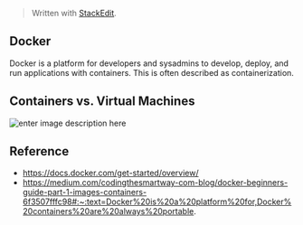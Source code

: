 > Written with [StackEdit](https://stackedit.io/).
## Docker 
Docker is a platform for developers and sysadmins to develop, deploy, and run applications with containers. This is often described as containerization. 

## Containers vs. Virtual Machines
![enter image description here](https://www.itgratis.com/wp-content/uploads/2018/03/docker.jpg)


## Reference 
- https://docs.docker.com/get-started/overview/
- https://medium.com/codingthesmartway-com-blog/docker-beginners-guide-part-1-images-containers-6f3507fffc98#:~:text=Docker%20is%20a%20platform%20for,Docker%20containers%20are%20always%20portable.
<!--stackedit_data:
eyJoaXN0b3J5IjpbLTEyMzk0ODgyMjAsNjE5NDU5NDE0LC05ND
cwMjkyNzAsLTEzMDUyNzY2MzIsMjY5NzU0NjksLTIwOTk3Mzk0
NzQsLTUwMzM0MzE3MiwyMDc3NTgxNzE4LDczMDk5ODExNl19
-->